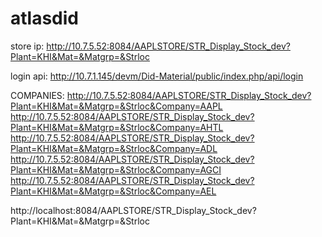 # atlasdid
store ip:
http://10.7.5.52:8084/AAPLSTORE/STR_Display_Stock_dev?Plant=KHI&Mat=&Matgrp=&Strloc

login api:
http://10.7.1.145/devm/Did-Material/public/index.php/api/login

COMPANIES:
http://10.7.5.52:8084/AAPLSTORE/STR_Display_Stock_dev?Plant=KHI&Mat=&Matgrp=&Strloc&Company=AAPL
http://10.7.5.52:8084/AAPLSTORE/STR_Display_Stock_dev?Plant=KHI&Mat=&Matgrp=&Strloc&Company=AHTL
http://10.7.5.52:8084/AAPLSTORE/STR_Display_Stock_dev?Plant=KHI&Mat=&Matgrp=&Strloc&Company=ADL
http://10.7.5.52:8084/AAPLSTORE/STR_Display_Stock_dev?Plant=KHI&Mat=&Matgrp=&Strloc&Company=AGCI
http://10.7.5.52:8084/AAPLSTORE/STR_Display_Stock_dev?Plant=KHI&Mat=&Matgrp=&Strloc&Company=AEL


http://localhost:8084/AAPLSTORE/STR_Display_Stock_dev?Plant=KHI&Mat=&Matgrp=&Strloc
